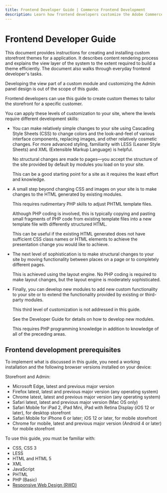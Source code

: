 ```yaml
---
title: Frontend Developer Guide | Commerce Frontend Development
description: Learn how frontend developers customize the Adobe Commerce and Magento Open Source storefront and Admin applications.
---
```


# Frontend Developer Guide

This document provides instructions for creating and installing custom storefront themes for a application. It describes content rendering process and explains the view layer of the system to the extent required to build a theme efficiently. The document also walks through everyday frontend developer's tasks.

Developing the view part of a custom module and customizing the Admin panel design is out of the scope of this guide.

Frontend developers can use this guide to create custom themes to tailor the storefront for a specific customer.

You can apply these levels of customization to your site, where the levels require different development skills:

*  You can make relatively simple changes to your site using Cascading Style Sheets (CSS) to change colors and the look-and-feel of various interface components, replacing images, and other relatively cosmetic changes. For more advanced styling, familiarity with LESS (Leaner Style Sheets) and XML (Extensible Markup Language) is helpful.

    No structural changes are made to pages—you accept the structure of the site provided by default by modules you load on to your site.

    This can be a good starting point for a site as it requires the least effort and knowledge.

*  A small step beyond changing CSS and images on your site is to make changes to the HTML generated by existing modules.

    This requires rudimentary PHP skills to adjust PHTML template files.

    Although PHP coding is involved, this is typically copying and pasting small fragments of PHP code from existing template files into a new template file with differently structured HTML.

    This can be useful if the existing HTML generated does not have sufficient CSS class names or HTML elements to achieve the presentation change you would like to achieve.

*  The next level of sophistication is to make structural changes to your site by moving functionality between places on a page or to completely different pages.

    This is achieved using the layout engine. No PHP coding is required to make layout changes, but the layout engine is moderately sophisticated.

*  Finally, you can develop new modules to add new custom functionality to your site or to extend the functionality provided by existing or third-party modules.

    This third level of customization is not addressed in this guide.

    See the Developer Guide for details on how to develop new modules.

    This requires PHP programming knowledge in addition to knowledge of all of the preceding areas.

## Frontend development prerequisites

To implement what is discussed in this guide, you need a working installation and the following browser versions installed on your device:

Storefront and Admin:

*  Microsoft Edge, latest and previous major version
*  Firefox latest, latest and previous major version (any operating system)
*  Chrome latest, latest and previous major version (any operating system)
*  Safari latest, latest and previous major version (Mac OS only)
*  Safari Mobile for iPad 2, iPad Mini, iPad with Retina Display (iOS 12 or later), for desktop storefront
*  Safari Mobile for iPhone 6 or later; iOS 12 or later, for mobile storefront
*  Chrome for mobile, latest and previous major version (Android 4 or later) for mobile storefront

To use this guide, you must be familiar with:

*  CSS, CSS 3
*  LESS
*  HTML and HTML 5
*  XML
*  JavaScript
*  PHTML
*  PHP (Basic)
*  [Responsive Web Design (RWD)](responsive-design/index.md)
